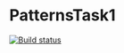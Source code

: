 # PatternsTask1
[![Build status](https://ci.appveyor.com/api/projects/status/f5fxfnakst5kcmuh?svg=true)](https://ci.appveyor.com/project/nataliasaltickova/patternstask1)
